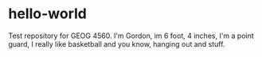 # hello-world
Test repository for GEOG 4560.
I'm Gordon, im 6 foot, 4 inches, I'm a point guard, I really like basketball and you know, hanging out and stuff.
